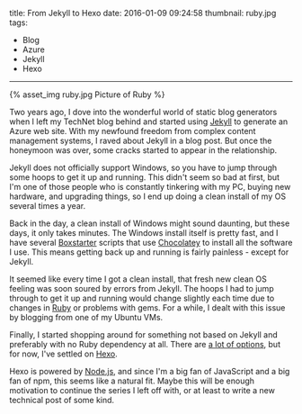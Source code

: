 title: From Jekyll to Hexo
date: 2016-01-09 09:24:58
thumbnail: ruby.jpg
tags:
- Blog
- Azure
- Jekyll
- Hexo
---
{% asset_img ruby.jpg Picture of Ruby %}

Two years ago, I dove into the wonderful world of static blog generators when I left my TechNet blog behind and started using [Jekyll](http://jekyllrb.com/) to generate an Azure web site. With my newfound freedom from complex content management systems, I raved about Jekyll in a blog post. But once the honeymoon was over, some cracks started to appear in the relationship. 

Jekyll does not officially support Windows, so you have to jump through some hoops to get it up and running. This didn't seem so bad at first, but I'm one of those people who is constantly tinkering with my PC, buying new hardware, and upgrading things, so I end up doing a clean install of my OS several times a year.

Back in the day, a clean install of Windows might sound daunting, but these days, it only takes minutes. The Windows install itself is pretty fast, and I have several [Boxstarter](http://boxstarter.org/) scripts that use [Chocolatey](https://chocolatey.org/) to install all the software I use. This means getting back up and running is fairly painless - except for Jekyll.

It seemed like every time I got a clean install, that fresh new clean OS feeling was soon soured by errors from Jekyll. The hoops I had to jump through to get it up and running would change slightly each time due to changes in [Ruby](https://www.ruby-lang.org) or problems with gems. For a while, I dealt with this issue by blogging from one of my Ubuntu VMs.

Finally, I started shopping around for something not based on Jekyll and preferably with no Ruby dependency at all. There are [a lot of options](https://www.staticgen.com/), but for now, I've settled on [Hexo](https://hexo.io).

Hexo is powered by [Node.js](https://nodejs.org/), and since I'm a big fan of JavaScript and a big fan of npm, this seems like a natural fit. Maybe this will be enough motivation to continue the series I left off with, or at least to write a new technical post of some kind.